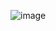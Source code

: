 ![image](https://user-images.githubusercontent.com/62060867/133321304-94de7e3a-11e7-4b3c-9c12-1b863cf5cf8b.png)
